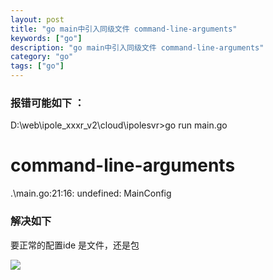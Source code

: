 ```yaml
---
layout: post
title: "go main中引入同级文件 command-line-arguments"
keywords: ["go"]
description: "go main中引入同级文件 command-line-arguments"
category: "go"
tags: ["go"]
---
```


### 报错可能如下 ：
D:\web\ipole_xxxr_v2\cloud\ipolesvr>go run main.go
# command-line-arguments
.\main.go:21:16: undefined: MainConfig

### 解决如下
要正常的配置ide 是文件，还是包

![](https://p0.meituan.net/dpplatform/a1fc23050347fa832c4f2adc0815bd7c59722.jpg)